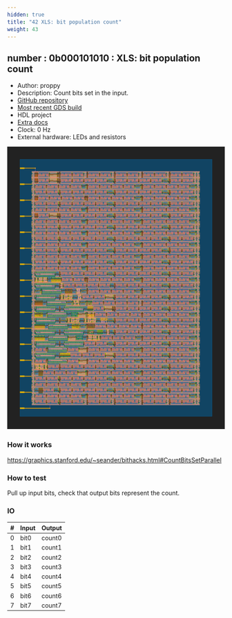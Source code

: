 ```yaml
---
hidden: true
title: "42 XLS: bit population count"
weight: 43
---
```


## number : 0b000101010 : XLS: bit population count

* Author: proppy
* Description: Count bits set in the input.
* [GitHub repository](https://github.com/proppy/tt02-xls-popcount)
* [Most recent GDS build](https://github.com/proppy/tt02-xls-popcount/actions/runs/3540723892)
* HDL project
* [Extra docs](https://github.com/proppy/tt02-xls-popcount/blob/main/README.md)
* Clock: 0 Hz
* External hardware: LEDs and resistors

![picture](images/popcount.svg)

### How it works

https://graphics.stanford.edu/~seander/bithacks.html#CountBitsSetParallel

### How to test

Pull up input bits, check that output bits represent the count.

### IO

| # | Input        | Output       |
|---|--------------|--------------|
| 0 | bit0  | count0 |
| 1 | bit1  | count1 |
| 2 | bit2  | count2 |
| 3 | bit3  | count3 |
| 4 | bit4  | count4 |
| 5 | bit5  | count5 |
| 6 | bit6  | count6 |
| 7 | bit7  | count7 |
